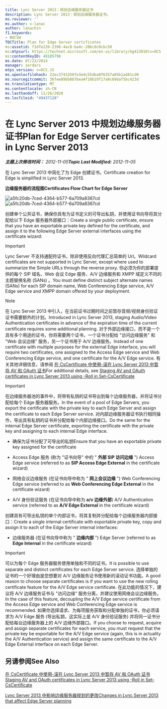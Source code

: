 ```yaml
---
title: Lync Server 2013：规划边缘服务器证书
description: Lync Server 2013：规划边缘服务器证书。
ms.reviewer: ''
ms.author: v-lanac
author: lanachin
f1.keywords:
- NOCSH
TOCTitle: Plan for Edge Server certificates
ms:assetid: f1dfe220-2398-4ac8-ba4c-206c8c0cbc50
ms:mtpsurl: https://technet.microsoft.com/en-us/library/Gg413010(v=OCS.15)
ms:contentKeyID: 48185798
ms.date: 07/23/2014
manager: serdars
mtps_version: v=OCS.15
ms.openlocfilehash: 22ec3743256fe3e4c55dba0f6357a85b1ad81cd0
ms.sourcegitcommit: 36fee89bb887bea4f18b19f17a8c69daf5bc423d
ms.translationtype: MT
ms.contentlocale: zh-CN
ms.lasthandoff: 11/26/2020
ms.locfileid: "49437128"
---
```

# <a name="plan-for-edge-server-certificates-in-lync-server-2013"></a><span data-ttu-id="db858-103">在 Lync Server 2013 中规划边缘服务器证书</span><span class="sxs-lookup"><span data-stu-id="db858-103">Plan for Edge Server certificates in Lync Server 2013</span></span>

<div data-xmlns="http://www.w3.org/1999/xhtml">

<div class="topic" data-xmlns="http://www.w3.org/1999/xhtml" data-msxsl="urn:schemas-microsoft-com:xslt" data-cs="https://msdn.microsoft.com/">

<div data-asp="https://msdn2.microsoft.com/asp">



</div>

<div id="mainSection">

<div id="mainBody"><span data-ttu-id="db858-104">

<span> </span></span><span class="sxs-lookup"><span data-stu-id="db858-104">

<span> </span></span></span>

<span data-ttu-id="db858-105">_**主题上次修改时间：** 2012-11-05_</span><span class="sxs-lookup"><span data-stu-id="db858-105">_**Topic Last Modified:** 2012-11-05_</span></span>

<span data-ttu-id="db858-106">在 Lync Server 2013 中简化了为 Edge 创建证书。</span><span class="sxs-lookup"><span data-stu-id="db858-106">Certificate creation for Edge is simplified in Lync Server 2013.</span></span>

<span data-ttu-id="db858-107">**边缘服务器的流程图**</span><span class="sxs-lookup"><span data-stu-id="db858-107">**Certificates Flow Chart for Edge Server**</span></span>

<span data-ttu-id="db858-108">![a5fc20db-7ced-4364-b577-6a709a8367cd](images/Gg413010.a5fc20db-7ced-4364-b577-6a709a8367cd(OCS.15).jpg "a5fc20db-7ced-4364-b577-6a709a8367cd")</span><span class="sxs-lookup"><span data-stu-id="db858-108">![a5fc20db-7ced-4364-b577-6a709a8367cd](images/Gg413010.a5fc20db-7ced-4364-b577-6a709a8367cd(OCS.15).jpg "a5fc20db-7ced-4364-b577-6a709a8367cd")</span></span>

<span data-ttu-id="db858-109">创建单个公共证书，确保你具有为证书定义的可导出私钥，并使用证书向导将其分配给以下 Edge 服务器外部接口：</span><span class="sxs-lookup"><span data-stu-id="db858-109">Create a single public certificate, ensure that you have an exportable private key defined for the certificate, and assign it to the following Edge Server external interfaces using the certificate wizard:</span></span>

<div>


> [!IMPORTANT]  
> <span data-ttu-id="db858-110">Lync Server 不支持通配符证书，除非使用反向代理汇总简单的 Url。</span><span class="sxs-lookup"><span data-stu-id="db858-110">Wildcard certificates are not supported in Lync Server, except where used to summarize the Simple URLs through the reverse proxy.</span></span> <span data-ttu-id="db858-111">你必须为你的部署提供的每个 SIP 域名、Web 会议 Edge 服务、A/V 边缘服务和 XMPP 域定义不同的主题替换名称 (SANs) 。</span><span class="sxs-lookup"><span data-stu-id="db858-111">You must define distinct subject alternate names (SANs) for each SIP domain name, Web Conferencing Edge service, A/V Edge service and XMPP domain offered by your deployment.</span></span>



</div>

<div>


> [!NOTE]  
> <span data-ttu-id="db858-112">在 Lync Server 2013 中引入，在当前证书过期时间之前暂存音频/视频身份验证证书需要额外的计划。</span><span class="sxs-lookup"><span data-stu-id="db858-112">Introduced in Lync Server 2013, staging Audio/Video Authentication certificates in advance of the expiration time of the current certificate requires some additional planning.</span></span> <span data-ttu-id="db858-113">对于外部边缘接口，而不是一个具有多个用途的证书，你将需要两个证书，一个证书分配给 "访问边缘服务" 和 "Web 会议边缘" 服务，另一个证书用于 A/V 边缘服务。</span><span class="sxs-lookup"><span data-stu-id="db858-113">Instead of one certificate with multiple purposes for the external Edge interface, you will require two certificates, one assigned to the Access Edge service and Web Conferencing Edge service, and one certificate for the A/V Edge service.</span></span> <span data-ttu-id="db858-114">有关其他详细信息，请参阅 <A href="lync-server-2013-staging-av-and-oauth-certificates-using-roll-in-https://docs.microsoft.com/powershell/module/skype/Set-CsCertificate">在 CsCertificate 中使用-滚在 Lync Server 2013 中暂存 AV 和 OAuth 证书</A></span><span class="sxs-lookup"><span data-stu-id="db858-114">For additional details, see <A href="lync-server-2013-staging-av-and-oauth-certificates-using-roll-in-https://docs.microsoft.com/powershell/module/skype/Set-CsCertificate">Staging AV and OAuth certificates in Lync Server 2013 using -Roll in Set-CsCertificate</A></span></span>



</div>

<div>


> [!IMPORTANT]  
> <span data-ttu-id="db858-115">在边缘服务器池的事件中，将带有私钥的证书导出到每个边缘服务器，并将证书分配给每个 Edge 服务器服务。</span><span class="sxs-lookup"><span data-stu-id="db858-115">In the event of a pool of Edge Servers, you export the certificate with the private key to each Edge Server and assign the certificate to each Edge Server service.</span></span> <span data-ttu-id="db858-116">对内部边缘服务器证书执行相同操作，导出具有私钥的证书并分配给每个内部边缘接口。</span><span class="sxs-lookup"><span data-stu-id="db858-116">Do the same for the internal Edge Server certificate, exporting the certificate with the private key and assigning to each internal Edge interface.</span></span>



</div>

  - <span data-ttu-id="db858-117">确保为证书分配了可导出的私钥</span><span class="sxs-lookup"><span data-stu-id="db858-117">Ensure that you have an exportable private key assigned for the certificate</span></span>

  - <span data-ttu-id="db858-118">Access Edge 服务 (称为 "证书向导" 中的 " **外部 SIP 访问边缘** ") </span><span class="sxs-lookup"><span data-stu-id="db858-118">Access Edge service (referred to as **SIP Access Edge External** in the certificate wizard)</span></span>

  - <span data-ttu-id="db858-119">网络会议边缘服务 (在证书向导中称为 " **网上会议边缘** ") </span><span class="sxs-lookup"><span data-stu-id="db858-119">Web Conferencing Edge service (referred to as **Web Conferencing Edge External** in the certificate wizard)</span></span>

  - <span data-ttu-id="db858-120">A/V 身份验证服务 (在证书向导中称为 **a/v 边缘外部**) </span><span class="sxs-lookup"><span data-stu-id="db858-120">A/V Authentication service (referred to as **A/V Edge External** in the certificate wizard)</span></span>

<span data-ttu-id="db858-121">创建具有可导出私钥的单个内部证书，将其复制并分配给每个边缘服务器内部接口：</span><span class="sxs-lookup"><span data-stu-id="db858-121">Create a single internal certificate with exportable private key, copy and assign it to each of the Edge Server internal interfaces:</span></span>

  - <span data-ttu-id="db858-122">边缘服务器 (在证书向导中称为 " **边缘内部** ") </span><span class="sxs-lookup"><span data-stu-id="db858-122">Edge Server (referred to as **Edge Internal** in the certificate wizard)</span></span>

<div>


> [!IMPORTANT]  
> <span data-ttu-id="db858-123">可以为每个 Edge 服务器服务使用单独和不同的证书。</span><span class="sxs-lookup"><span data-stu-id="db858-123">It is possible to use separate and distinct certificates for each Edge Server service.</span></span> <span data-ttu-id="db858-124">选择单独的证书的一个好理由是您想要对 A/V 边缘服务证书使用新的滚动证书功能。</span><span class="sxs-lookup"><span data-stu-id="db858-124">A good reason to choose separate certificates is if you want to use the new rolling certificate feature for the A/V Edge service certificate.</span></span> <span data-ttu-id="db858-125">在此功能的情况下，建议将 A/V 边缘服务证书与 "访问边缘" 服务分离，并建议使用网络会议边缘服务。</span><span class="sxs-lookup"><span data-stu-id="db858-125">In the case of this feature, decoupling the A/V Edge service certificate from the Access Edge service and Web Conferencing Edge service is recommended.</span></span> <span data-ttu-id="db858-126">如果你选择请求、为每项服务获取和分配单独的证书，你必须请求为 A/V Edge 服务 (导出私钥，这实际上是 A/V 身份验证服务) 并将同一证书分配给每台边缘服务器上的 A/V 边缘外部接口。</span><span class="sxs-lookup"><span data-stu-id="db858-126">If you choose to request, acquire and assign separate certificates for each service, you must request that the private key be exportable for the A/V Edge service (again, this is in actuality the A/V Authentication service) and assign the same certificate to the A/V Edge External interface on each Edge Server.</span></span>



</div>

<div>

## <a name="see-also"></a><span data-ttu-id="db858-127">另请参阅</span><span class="sxs-lookup"><span data-stu-id="db858-127">See Also</span></span>


[<span data-ttu-id="db858-128">在 CsCertificate 中使用-滚在 Lync Server 2013 中暂存 AV 和 OAuth 证书</span><span class="sxs-lookup"><span data-stu-id="db858-128">Staging AV and OAuth certificates in Lync Server 2013 using -Roll in Set-CsCertificate</span></span>](lync-server-2013-staging-av-and-oauth-certificates-using-roll-in-https://docs.microsoft.com/powershell/module/skype/Set-CsCertificate)  


[<span data-ttu-id="db858-129">Lync Server 2013 中影响边缘服务器规划的更改</span><span class="sxs-lookup"><span data-stu-id="db858-129">Changes in Lync Server 2013 that affect Edge Server planning</span></span>](lync-server-2013-changes-in-lync-server-that-affect-edge-server-planning.md)  
  

<span data-ttu-id="db858-130"></div>

</div>

<span> </span>

</div>

</div>

</span><span class="sxs-lookup"><span data-stu-id="db858-130"></div>

</div>

<span> </span>

</div>

</div>

</span></span></div>

